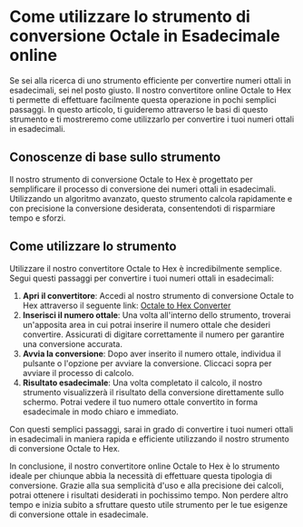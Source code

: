 Come utilizzare lo strumento di conversione Octale in Esadecimale online
========================================================================

Se sei alla ricerca di uno strumento efficiente per convertire numeri ottali in esadecimali, sei nel posto giusto. Il nostro convertitore online Octale to Hex ti permette di effettuare facilmente questa operazione in pochi semplici passaggi. In questo articolo, ti guideremo attraverso le basi di questo strumento e ti mostreremo come utilizzarlo per convertire i tuoi numeri ottali in esadecimali.

 Conoscenze di base sullo strumento 
------------------------------------

Il nostro strumento di conversione Octale to Hex è progettato per semplificare il processo di conversione dei numeri ottali in esadecimali. Utilizzando un algoritmo avanzato, questo strumento calcola rapidamente e con precisione la conversione desiderata, consentendoti di risparmiare tempo e sforzi.

 Come utilizzare lo strumento 
------------------------------

Utilizzare il nostro convertitore Octale to Hex è incredibilmente semplice. Segui questi passaggi per convertire i tuoi numeri ottali in esadecimali:

1. **Apri il convertitore**: Accedi al nostro strumento di conversione Octale to Hex attraverso il seguente link: [Octale to Hex Converter](https://www.onlinecalculatorsfree.com/it/convert/octal-to-hex.html)
2. **Inserisci il numero ottale**: Una volta all'interno dello strumento, troverai un'apposita area in cui potrai inserire il numero ottale che desideri convertire. Assicurati di digitare correttamente il numero per garantire una conversione accurata.
3. **Avvia la conversione**: Dopo aver inserito il numero ottale, individua il pulsante o l'opzione per avviare la conversione. Cliccaci sopra per avviare il processo di calcolo.
4. **Risultato esadecimale**: Una volta completato il calcolo, il nostro strumento visualizzerà il risultato della conversione direttamente sullo schermo. Potrai vedere il tuo numero ottale convertito in forma esadecimale in modo chiaro e immediato.

Con questi semplici passaggi, sarai in grado di convertire i tuoi numeri ottali in esadecimali in maniera rapida e efficiente utilizzando il nostro strumento di conversione Octale to Hex.

In conclusione, il nostro convertitore online Octale to Hex è lo strumento ideale per chiunque abbia la necessità di effettuare questa tipologia di conversione. Grazie alla sua semplicità d'uso e alla precisione dei calcoli, potrai ottenere i risultati desiderati in pochissimo tempo. Non perdere altro tempo e inizia subito a sfruttare questo utile strumento per le tue esigenze di conversione ottale in esadecimale.